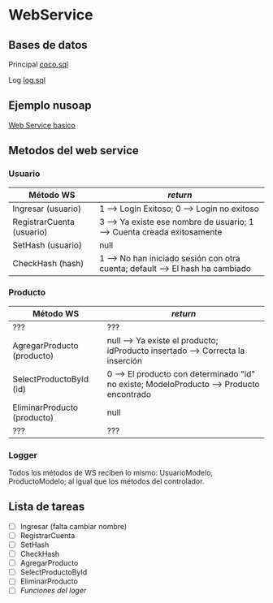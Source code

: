 # WebService

## Bases de datos
Principal [coco.sql](https://drive.google.com/open?id=11EXlMvpmJjTeV7DNMLtmibzNauLNmgTF)

Log [log.sql](https://drive.google.com/open?id=16RlMzFRVcaMpxuj1MKrWunqDdxp58sOh)


## Ejemplo nusoap
[Web Service basico](http://www.qualityinfosolutions.com/servicio-web-basico-con-nusoap-php/)

## Metodos del web service

### Usuario

Método WS | _return_
----------- | ------------
Ingresar (usuario) | 1 --> Login Exitoso; 0 --> Login no exitoso
RegistrarCuenta (usuario) | 3 --> Ya existe ese nombre de usuario; 1 --> Cuenta creada exitosamente
SetHash (usuario) | null
CheckHash (hash) | 1 --> No han iniciado sesión con otra cuenta; default --> El hash ha cambiado

### Producto

Método WS | _return_
----------- | ------------
??? | ???
AgregarProducto (producto) | null --> Ya existe el producto; idProducto insertado --> Correcta la inserción
SelectProductoById (id) | 0 --> El producto con determinado "id" no existe; ModeloProducto --> Producto encontrado
EliminarProducto (producto) | null
??? | ???

### Logger
Todos los métodos de WS reciben lo mismo: UsuarioModelo, ProductoModelo; al igual que los métodos del controlador.


## Lista de tareas
- [ ] Ingresar (falta cambiar nombre)
- [ ] RegistrarCuenta
- [ ] SetHash
- [ ] CheckHash
- [ ] AgregarProducto
- [ ] SelectProductoById
- [ ] EliminarProducto
- [ ] _Funciones del loger_
